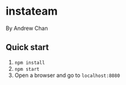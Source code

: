 # instateam

By Andrew Chan

## Quick start

1. `npm install`
2. `npm start`
3. Open a browser and go to `localhost:8080`
